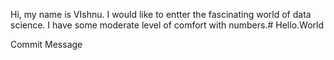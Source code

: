Hi, my name is VIshnu. I would like to entter the fascinating world of data science. I have some moderate level of comfort with numbers.# Hello.World

Commit Message
